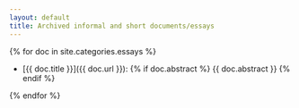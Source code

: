 ```yaml
---
layout: default
title: Archived informal and short documents/essays
---
```


{% for doc in site.categories.essays %}
* [{{ doc.title }}]({{ doc.url }}): {% if doc.abstract %} {{ doc.abstract }} {% endif %}

{% endfor %}